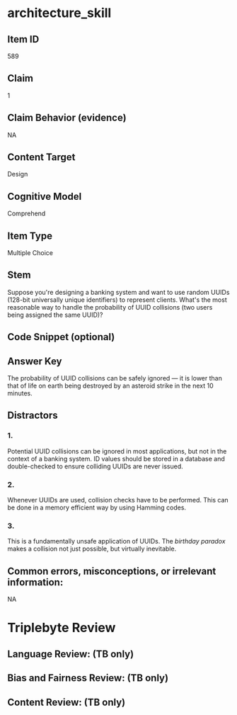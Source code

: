 # architecture_skill

## Item ID
589

## Claim
1

## Claim Behavior (evidence)
NA

## Content Target
Design

## Cognitive Model
Comprehend

## Item Type
Multiple Choice

## Stem
Suppose you're designing a banking system and want to use random UUIDs (128-bit universally unique identifiers) to represent clients. What's the most reasonable way to handle the probability of UUID collisions (two users being assigned the same UUID)?

## Code Snippet (optional)


## Answer Key
The probability of UUID collisions can be safely ignored — it is lower than that of life on earth being destroyed by an asteroid strike in the next 10 minutes.

## Distractors

### 1.
Potential UUID collisions can be ignored in most applications, but not in the context of a banking system. ID values should be stored in a database and double-checked to ensure colliding UUIDs are never issued.

### 2.
Whenever UUIDs are used, collision checks have to be performed. This can be done in a memory efficient way by using Hamming codes.

### 3.
This is a fundamentally unsafe application of UUIDs. The _birthday paradox_ makes a collision not just possible, but virtually inevitable.

## Common errors, misconceptions, or irrelevant information:
NA

# Triplebyte Review


## Language Review: (TB only)


## Bias and Fairness Review: (TB only)


## Content Review: (TB only)

